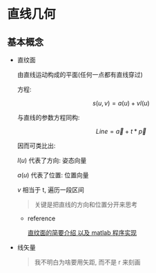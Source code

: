 # 直线几何

## 基本概念

- 直纹面

  由直线运动构成的平面(任何一点都有直线穿过)

  方程:

  $$s(u, v) = a(u) + vl(u)$$

  与直线的参数方程同构:

  $$Line = \vec a + t * \vec p$$

  因而可类比出:

  $l(u)$ 代表了方向: 姿态向量

  $a(u)$ 代表了位置: 位置向量

  $v$ 相当于 t, 遍历一段区间

  > 关键是把直线的方向和位置分开来思考

  - reference

    [直纹面的简要介绍 以及 matlab 程序实现](https://blog.csdn.net/mw_1422102031/article/details/108904455)

- 线矢量

  > 我不明白为啥要用矢距, 而不是 r 来刻画
